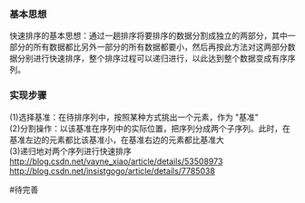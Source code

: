 ### **基本思想**​  
​快速排序的基本思想：通过一趟排序将要排序的数据分割成独立的两部分，其中一部分的所有数据都比另外一部分的所有数据都要小，然后再按此方法对这两部分数据分别进行快速排序，整个排序过程可以递归进行，以此达到整个数据变成有序序列。  
### **实现步骤**​  
(1)选择基准：在待排序列中，按照某种方式挑出一个元素，作为 "基准"  
(2)分割操作：以该基准在序列中的实际位置，把序列分成两个子序列。此时，在基准左边的元素都比该基准小，在基准右边的元素都比基准大  
(3)递归地对两个序列进行快速排序  
http://blog.csdn.net/vayne_xiao/article/details/53508973  
http://blog.csdn.net/insistgogo/article/details/7785038  


#待完善